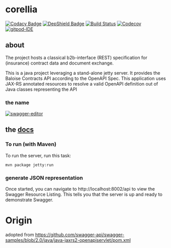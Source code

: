 # corellia

[![Codacy Badge](https://api.codacy.com/project/badge/Grade/bf6fa237dd934970991ecba2c66db23e)](https://app.codacy.com/app/baloise/corellia?utm_source=github.com&utm_medium=referral&utm_content=baloise/corellia&utm_campaign=Badge_Grade_Dashboard)
[![DepShield Badge](https://depshield.sonatype.org/badges/baloise/corellia/depshield.svg)](https://depshield.github.io)
[![Build Status](https://travis-ci.org/baloise/corellia.svg?branch=master)](https://travis-ci.org/baloise/corellia)
[![Codecov](https://img.shields.io/codecov/c/github/baloise/corellia.svg)](https://codecov.io/gh/baloise/corellia)
[![gitpod-IDE](https://img.shields.io/badge/open--IDE-as--gitpod-blue.svg?style=flat&label=openIDE)](https://gitpod.io#https://github.com/baloise/corellia)

## about

The project hosts a classical b2b-interface (REST) specification for (insurance) contract data and document exchange.

This is a java project leveraging a stand-alone jetty server. It provides the Baloise Contracts API according to the OpenAPI Spec. 
This application uses JAX-RS annotated resources to resolve a valid OpenAPI definition out of Java classes representing the API 


### the name
[![swagger-editor](https://img.shields.io/badge/open--API-in--editor-green.svg?style=flat&label=open-api)](https://editor.swagger.io/?url=https://raw.githubusercontent.com/baloise/corellia/JAVAMIG-3393/docs/swagger.json)

## the [docs](docs/index.md)

### To run (with Maven)
To run the server, run this task:

```
mvn package jetty:run
```

### generate JSON representation
Once started, you can navigate to http://localhost:8002/api to view the Swagger Resource Listing.
This tells you that the server is up and ready to demonstrate Swagger.

# Origin
adopted from https://github.com/swagger-api/swagger-samples/blob/2.0/java/java-jaxrs2-openapiservlet/pom.xml
